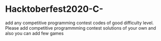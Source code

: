 # Hacktoberfest2020-C-
add any competitive programming contest codes of good difficulty level.
Please add competitive programmming contest solutions of your own
and also you can add few games

